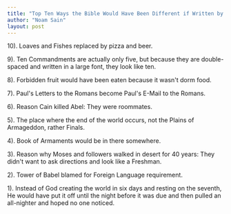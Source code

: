 ```yaml
---
title: "Top Ten Ways the Bible Would Have Been Different if Written by College Students"
author: "Noam Sain"
layout: post
---
```


10). Loaves and Fishes replaced by pizza and beer.

9). Ten Commandments are actually only five, but because they are double-spaced and written in a large font, they look like ten.

8). Forbidden fruit would have been eaten because it wasn't dorm food.

7). Paul's Letters to the Romans become Paul's E-Mail to the Romans.

6). Reason Cain killed Abel: They were roommates.

5). The place where the end of the world occurs, not the Plains of Armageddon, rather Finals.

4). Book of Armaments would be in there somewhere.

3). Reason why Moses and followers walked in desert for 40 years: They didn't want to ask directions and look like a Freshman.

2). Tower of Babel blamed for Foreign Language requirement.

1). Instead of God creating the world in six days and resting on the seventh, He would have put it off until the night before it was due and then pulled an all-nighter and hoped no one noticed.